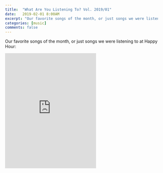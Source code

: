 ```yaml
---
title:  "What Are You Listening To? Vol. 2019/01"
date:   2019-02-01 8:00AM
excerpt: "Our favorite songs of the month, or just songs we were listening to at Happy Hour."
categories: [music]
comments: false
---
```


Our favorite songs of the month, or just songs we were listening to at Happy Hour:

<iframe src="https://open.spotify.com/embed/user/augustlights/playlist/30jP4YuY8I1PCXS8uHyuFQ" width="300" height="380" frameborder="0" allowtransparency="true" allow="encrypted-media"></iframe>